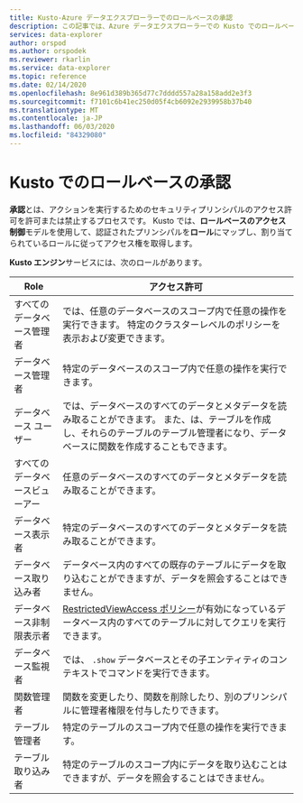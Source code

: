 ```yaml
---
title: Kusto-Azure データエクスプローラーでのロールベースの承認
description: この記事では、Azure データエクスプローラーでの Kusto でのロールベースの承認について説明します。
services: data-explorer
author: orspod
ms.author: orspodek
ms.reviewer: rkarlin
ms.service: data-explorer
ms.topic: reference
ms.date: 02/14/2020
ms.openlocfilehash: 8e961d389b365d77c7dddd557a28a158add2e3f3
ms.sourcegitcommit: f7101c6b41ec250d05f4cb6092e2939958b37b40
ms.translationtype: MT
ms.contentlocale: ja-JP
ms.lasthandoff: 06/03/2020
ms.locfileid: "84329080"
---
```

# <a name="role-based-authorization-in-kusto"></a>Kusto でのロールベースの承認

**承認**とは、アクションを実行するためのセキュリティプリンシパルのアクセス許可を許可または禁止するプロセスです。
Kusto では、**ロールベースのアクセス制御**モデルを使用して、認証されたプリンシパルを**ロール**にマップし、割り当てられているロールに従ってアクセス権を取得します。

**Kusto エンジン**サービスには、次のロールがあります。

|Role                       |アクセス許可                                                                                                                                                  |
|---------------------------|-------------------------------------------------------------------------------------------------------------------------------------------------------------|
|すべてのデータベース管理者        |では、任意のデータベースのスコープ内で任意の操作を実行できます。 特定のクラスターレベルのポリシーを表示および変更できます。                                                               |
|データベース管理者             |特定のデータベースのスコープ内で任意の操作を実行できます。                                                                                                         |
|データベース ユーザー              |では、データベースのすべてのデータとメタデータを読み取ることができます。 また、は、テーブルを作成し、それらのテーブルのテーブル管理者になり、データベースに関数を作成することもできます。|
|すべてのデータベースビューアー       |任意のデータベースのすべてのデータとメタデータを読み取ることができます。                                                                                                               |
|データベース表示者            |特定のデータベースのすべてのデータとメタデータを読み取ることができます。                                                                                                       |
|データベース取り込み者          |データベース内のすべての既存のテーブルにデータを取り込むことができますが、データを照会することはできません。                                                                             |
|データベース非制限表示者|[RestrictedViewAccess ポリシー](../restrictedviewaccess-policy.md)が有効になっているデータベース内のすべてのテーブルに対してクエリを実行できます。                                |
|データベース監視者           |では、 `.show` データベースとその子エンティティのコンテキストでコマンドを実行できます。                                                                           |
|関数管理者             |関数を変更したり、関数を削除したり、別のプリンシパルに管理者権限を付与したりできます。                                                                         |
|テーブル管理者                |特定のテーブルのスコープ内で任意の操作を実行できます。                                                                                                           |
|テーブル取り込み者             |特定のテーブルのスコープ内にデータを取り込むことはできますが、データを照会することはできません。                                                                                 |

